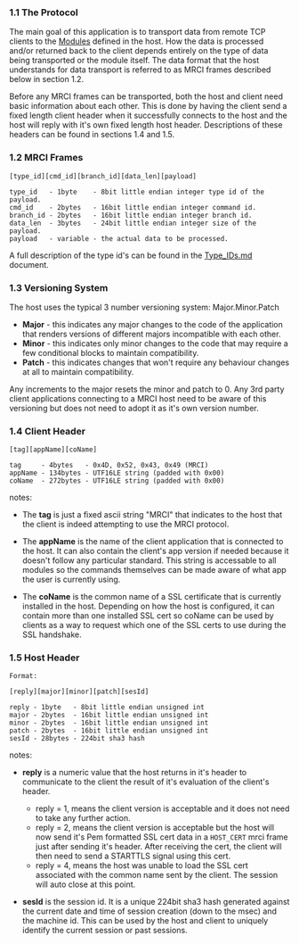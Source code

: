 ### 1.1 The Protocol ###

The main goal of this application is to transport data from remote TCP clients to the [Modules](modules.md) defined in the host. How the data is processed and/or returned back to the client depends entirely on the type of data being transported or the module itself. The data format that the host understands for data transport is referred to as MRCI frames described below in section 1.2.

Before any MRCI frames can be transported, both the host and client need basic information about each other. This is done by having the client send a fixed length client header when it successfully connects to the host and the host will reply with it's own fixed length host header. Descriptions of these headers can be found in sections 1.4 and 1.5. 

### 1.2 MRCI Frames ###

```
[type_id][cmd_id][branch_id][data_len][payload]

type_id   - 1byte    - 8bit little endian integer type id of the payload.
cmd_id    - 2bytes   - 16bit little endian integer command id.
branch_id - 2bytes   - 16bit little endian integer branch id.
data_len  - 3bytes   - 24bit little endian integer size of the payload.
payload   - variable - the actual data to be processed.
```

A full description of the type id's can be found in the [Type_IDs.md](type_ids.md) document.

### 1.3 Versioning System ###

The host uses the typical 3 number versioning system: Major.Minor.Patch

* **Major** - this indicates any major changes to the code of the application that renders versions of different majors incompatible with each other.
* **Minor** - this indicates only minor changes to the code that may require a few conditional blocks to maintain compatibility.
* **Patch** - this indicates changes that won't require any behaviour changes at all to maintain compatibility.

Any increments to the major resets the minor and patch to 0. Any 3rd party client applications connecting to a MRCI host need to be aware of this versioning but does not need to adopt it as it's own version number.

### 1.4 Client Header ###

```
[tag][appName][coName]

tag     - 4bytes   - 0x4D, 0x52, 0x43, 0x49 (MRCI)
appName - 134bytes - UTF16LE string (padded with 0x00)
coName  - 272bytes - UTF16LE string (padded with 0x00)
```

notes:

* The **tag** is just a fixed ascii string "MRCI" that indicates to the host that the client is indeed attempting to use the MRCI protocol.

* The **appName** is the name of the client application that is connected to the host. It can also contain the client's app version if needed because it doesn't follow any particular standard. This string is accessable to all modules so the commands themselves can be made aware of what app the user is currently using.

* The **coName** is the common name of a SSL certificate that is currently installed in the host. Depending on how the host is configured, it can contain more than one installed SSL cert so coName can be used by clients as a way to request which one of the SSL certs to use during the SSL handshake.

### 1.5 Host Header ###

```
Format:

[reply][major][minor][patch][sesId]

reply - 1byte   - 8bit little endian unsigned int
major - 2bytes  - 16bit little endian unsigned int
minor - 2bytes  - 16bit little endian unsigned int
patch - 2bytes  - 16bit little endian unsigned int
sesId - 28bytes - 224bit sha3 hash
```

notes:

* **reply** is a numeric value that the host returns in it's header to communicate to the client the result of it's evaluation of the client's header.

    * reply = 1, means the client version is acceptable and it does not need to take any further action.
    * reply = 2, means the client version is acceptable but the host will now send it's Pem formatted SSL cert data in a ```HOST_CERT``` mrci frame just after sending it's header. After receiving the cert, the client will then need to send a STARTTLS signal using this cert.
    * reply = 4, means the host was unable to load the SSL cert associated with the common name sent by the client. The session will auto close at this point.

* **sesId** is the session id. It is a unique 224bit sha3 hash generated against the current date and time of session creation (down to the msec) and the machine id. This can be used by the host and client to uniquely identify the current session or past sessions.